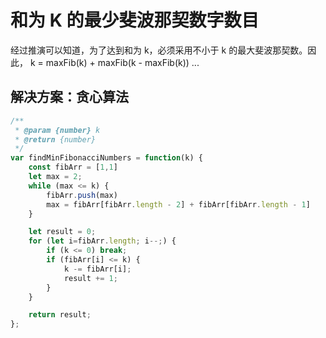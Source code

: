 # 和为 K 的最少斐波那契数字数目
经过推演可以知道，为了达到和为 k，必须采用不小于 k 的最大斐波那契数。因此，
k = maxFib(k) + maxFib(k - maxFib(k)) ... 

## 解决方案：贪心算法
```js
/**
 * @param {number} k
 * @return {number}
 */
var findMinFibonacciNumbers = function(k) {
    const fibArr = [1,1]
    let max = 2;
    while (max <= k) {
        fibArr.push(max)
        max = fibArr[fibArr.length - 2] + fibArr[fibArr.length - 1]
    }

    let result = 0;
    for (let i=fibArr.length; i--;) {
        if (k <= 0) break;
        if (fibArr[i] <= k) {
            k -= fibArr[i];
            result += 1;
        }
    }

    return result;
};
```